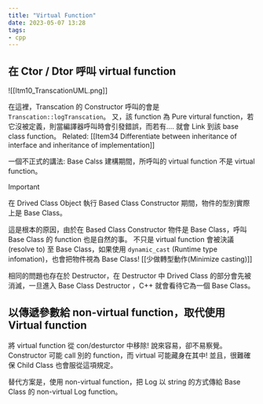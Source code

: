 ```yaml
---
title: "Virtual Function"
date: 2023-05-07 13:28
tags:
- cpp
---
```


## 在 Ctor / Dtor 呼叫 virtual function
![[Itm10_TranscationUML.png]]

在這裡，Transcation 的 Constructor 呼叫的會是 `Transcation::logTranscation`。
又，該 function 為 Pure virtural function，若它沒被定義，則當編譯器呼叫時會引發錯誤，而若有.... 就會 Link 到該 base class function。
Related: [[Item34 Differentiate between inheritance of interface and inheritance of implementation]]

一個不正式的講法: Base Calss 建構期間，所呼叫的 virtual function 不是 virtual function。  

> [!important] 
> 在 Drived Class Object 執行 Based Class Constructor 期間，物件的型別實際上是 Base Class。

這是根本的原因，由於在 Based Class Constructor 物件是 Base Class，呼叫 Base Class 的 function 也是自然的事。
不只是 virtual function 會被決議(resolve to) 至 Base Class，如果使用 `dynamic_cast` (Runtime type infomation)，也會把物件視為 Base Class! [[少做轉型動作(Minimize casting)]]

相同的問題也存在於 Destructor，在 Destructor 中 Drived Class 的部分會先被消滅，一旦進入 Base Class Destructor ，C++ 就會看待它為一個 Base Class。

## 以傳遞參數給 non-virtual function，取代使用 Virtual function
將 virtual function 從 con/desturctor 中移除! 說來容易，卻不易察覺。Constructor 可能 call 別的 function，而 virtual 可能藏身在其中! 並且，很難確保 Child Class 也會服從這項規定。

替代方案是，使用 non-virtual function，把 Log 以 string 的方式傳給 Base Class 的 non-virtual Log function。
